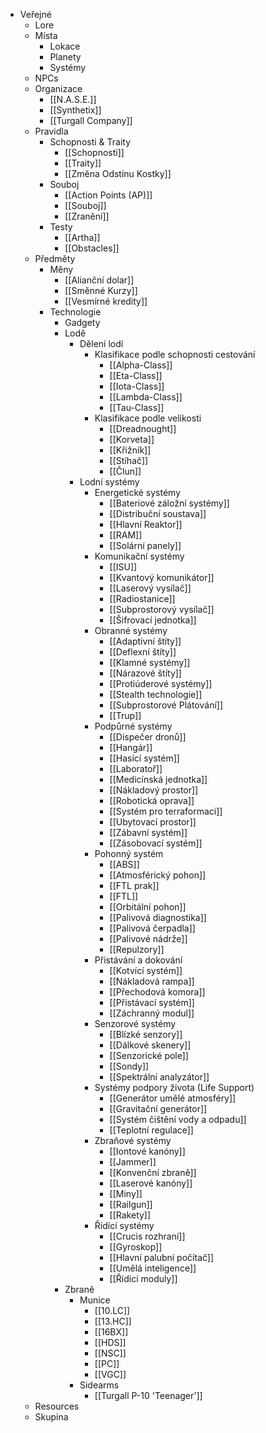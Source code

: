   * Veřejné
    * Lore
    * Místa
      * Lokace
      * Planety
      * Systémy
    * NPCs
    * Organizace
      * [[N.A.S.E.]]
      * [[Synthetix]]
      * [[Turgall Company]]
    * Pravidla
      * Schopnosti & Traity
        * [[Schopnosti]]
        * [[Traity]]
        * [[Změna Odstínu Kostky]]
      * Souboj
        * [[Action Points (AP)]]
        * [[Souboj]]
        * [[Zranění]]
      * Testy
        * [[Artha]]
        * [[Obstacles]]
    * Předměty
      * Měny
        * [[Alianční dolar]]
        * [[Směnné Kurzy]]
        * [[Vesmírné kredity]]
      * Technologie
        * Gadgety
        * Lodě
          * Dělení lodí
            * Klasifikace podle schopnosti cestování
              * [[Alpha-Class]]
              * [[Eta-Class]]
              * [[Iota-Class]]
              * [[Lambda-Class]]
              * [[Tau-Class]]
            * Klasifikace podle velikosti
              * [[Dreadnought]]
              * [[Korveta]]
              * [[Křižník]]
              * [[Stíhač]]
              * [[Člun]]
          * Lodní systémy
            * Energetické systémy
              * [[Bateriové záložní systémy]]
              * [[Distribuční soustava]]
              * [[Hlavní Reaktor]]
              * [[RAM]]
              * [[Solární panely]]
            * Komunikační systémy
              * [[ISU]]
              * [[Kvantový komunikátor]]
              * [[Laserový vysílač]]
              * [[Radiostanice]]
              * [[Subprostorový vysílač]]
              * [[Šifrovací jednotka]]
            * Obranné systémy
              * [[Adaptivní štíty]]
              * [[Deflexní štíty]]
              * [[Klamné systémy]]
              * [[Nárazové štíty]]
              * [[Protiúderové systémy]]
              * [[Stealth technologie]]
              * [[Subprostorové Plátování]]
              * [[Trup]]
            * Podpůrné systémy
              * [[Dispečer dronů]]
              * [[Hangár]]
              * [[Hasící systém]]
              * [[Laboratoř]]
              * [[Medicínská jednotka]]
              * [[Nákladový prostor]]
              * [[Robotická oprava]]
              * [[Systém pro terraformaci]]
              * [[Ubytovací prostor]]
              * [[Zábavní systém]]
              * [[Zásobovací systém]]
            * Pohonný systém
              * [[ABS]]
              * [[Atmosférický pohon]]
              * [[FTL prak]]
              * [[FTL]]
              * [[Orbitální pohon]]
              * [[Palivová diagnostika]]
              * [[Palivová čerpadla]]
              * [[Palivové nádrže]]
              * [[Repulzory]]
            * Přistávání a dokování
              * [[Kotvící systém]]
              * [[Nákladová rampa]]
              * [[Přechodová komora]]
              * [[Přistávací systém]]
              * [[Záchranný modul]]
            * Senzorové systémy
              * [[Blízké senzory]]
              * [[Dálkové skenery]]
              * [[Senzorické pole]]
              * [[Sondy]]
              * [[Spektrální analyzátor]]
            * Systémy podpory života (Life Support)
              * [[Generátor umělé atmosféry]]
              * [[Gravitační generátor]]
              * [[Systém čištění vody a odpadu]]
              * [[Teplotní regulace]]
            * Zbraňové systémy
              * [[Iontové kanóny]]
              * [[Jammer]]
              * [[Konvenční zbraně]]
              * [[Laserové kanóny]]
              * [[Miny]]
              * [[Railgun]]
              * [[Rakety]]
            * Řídící systémy
              * [[Crucis rozhraní]]
              * [[Gyroskop]]
              * [[Hlavní palubní počítač]]
              * [[Umělá inteligence]]
              * [[Řídicí moduly]]
        * Zbraně
          * Munice
            * [[10.LC]]
            * [[13.HC]]
            * [[16BX]]
            * [[HDS]]
            * [[NSC]]
            * [[PC]]
            * [[VGC]]
          * Sidearms
            * [[Turgall P-10 'Teenager']]
    * Resources
    * Skupina
